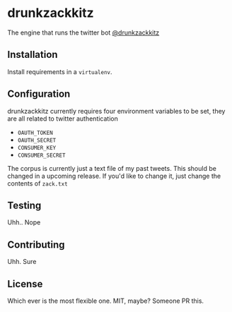 drunkzackkitz
=============

The engine that runs the twitter bot [@drunkzackkitz](http://twitter.com/drunkzackkitz)

## Installation

Install requirements in a `virtualenv`. 

## Configuration

drunkzackkitz currently requires four environment variables to be set, they are all related to twitter authentication

* `OAUTH_TOKEN`
* `OAUTH_SECRET`
* `CONSUMER_KEY`
* `CONSUMER_SECRET`

The corpus is currently just a text file of my past tweets. This should be changed in a upcoming release. If you'd like to change it, just change the contents of `zack.txt`

## Testing

Uhh.. Nope

## Contributing

Uhh. Sure

## License

Which ever is the most flexible one. MIT, maybe? Someone PR this.

